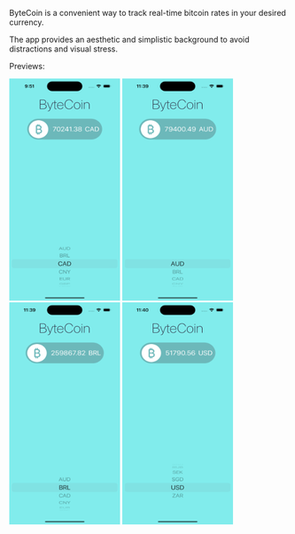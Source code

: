 ByteCoin is a convenient way to track real-time bitcoin rates in your desired currency.

The app provides an aesthetic and simplistic background to avoid distractions
and visual stress. 


Previews:




<img src="ByteCoinImage.png" alt="Alt text" width="200" height="400">
<img src="ByteCoinImage2.png" alt="Alt text" width="200" height="400">
<img src="ByteCoinImage3.png" alt="Alt text" width="200" height="400">
<img src="ByteCoinImage4.png" alt="Alt text" width="200" height="400">
